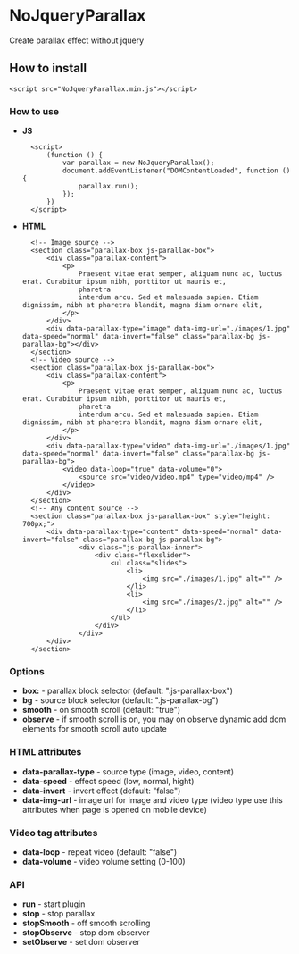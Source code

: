 # NoJqueryParallax
Create parallax effect without jquery

## How to install
    <script src="NoJqueryParallax.min.js"></script>
### How to use
- **JS**
    
        <script>
            (function () {
                var parallax = new NoJqueryParallax();
                document.addEventListener("DOMContentLoaded", function () {
                    parallax.run();
                });
            })
        </script>            
- **HTML**
        
        <!-- Image source -->
        <section class="parallax-box js-parallax-box">
            <div class="parallax-content">
                <p>
                    Praesent vitae erat semper, aliquam nunc ac, luctus erat. Curabitur ipsum nibh, porttitor ut mauris et,
                    pharetra
                    interdum arcu. Sed et malesuada sapien. Etiam dignissim, nibh at pharetra blandit, magna diam ornare elit,
                </p>    
            </div>
            <div data-parallax-type="image" data-img-url="./images/1.jpg" data-speed="normal" data-invert="false" class="parallax-bg js-parallax-bg"></div>
        </section>  
        <!-- Video source -->
        <section class="parallax-box js-parallax-box">
            <div class="parallax-content">
                <p>
                    Praesent vitae erat semper, aliquam nunc ac, luctus erat. Curabitur ipsum nibh, porttitor ut mauris et,
                    pharetra
                    interdum arcu. Sed et malesuada sapien. Etiam dignissim, nibh at pharetra blandit, magna diam ornare elit,
                </p>    
            </div>
            <div data-parallax-type="video" data-img-url="./images/1.jpg" data-speed="normal" data-invert="false" class="parallax-bg js-parallax-bg">
                <video data-loop="true" data-volume="0">
                    <source src="video/video.mp4" type="video/mp4" />
                </video>
            </div>
        </section>
        <!-- Any content source -->                                           
        <section class="parallax-box js-parallax-box" style="height: 700px;">
            <div data-parallax-type="content" data-speed="normal" data-invert="false" class="parallax-bg js-parallax-bg">
                    <div class="js-parallax-inner">
                        <div class="flexslider">
                            <ul class="slides">
                                <li>
                                    <img src="./images/1.jpg" alt="" />
                                </li>
                                <li>
                                    <img src="./images/2.jpg" alt="" />
                                </li>
                            </ul>
                        </div>
                    </div>
            </div>
        </section>
        
### Options
- **box:** - parallax block selector (default: ".js-parallax-box")
- **bg** - source block selector (default: ".js-parallax-bg")
- **smooth** - on smooth scroll (default: "true")
- **observe** - if smooth scroll is on, you may on observe dynamic add dom elements for smooth scroll auto update

### HTML attributes
- **data-parallax-type** - source type (image, video, content)
- **data-speed** - effect speed (low, normal, hight)
- **data-invert** - invert effect (default: "false")
- **data-img-url** - image url for image and video type (video type use this attributes when page is opened on mobile device)

### Video tag attributes
- **data-loop** - repeat video (default: "false")
- **data-volume** - video volume setting (0-100)

### API
- **run** - start plugin
- **stop** - stop parallax
- **stopSmooth** - off smooth scrolling
- **stopObserve** - stop dom observer
- **setObserve** - set dom observer